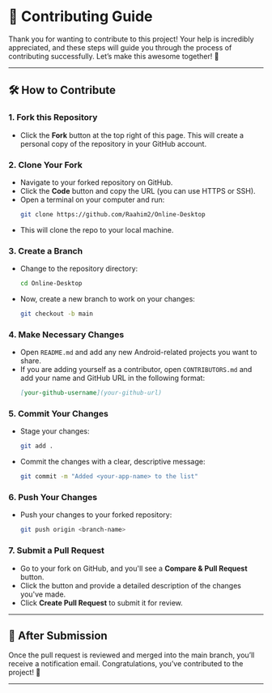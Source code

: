 # 🌟 Contributing Guide

Thank you for wanting to contribute to this project! Your help is incredibly appreciated, and these steps will guide you through the process of contributing successfully. Let’s make this awesome together! 🚀

---

## 🛠 How to Contribute

### 1. **Fork this Repository**
   - Click the **Fork** button at the top right of this page. This will create a personal copy of the repository in your GitHub account.

### 2. **Clone Your Fork**
   - Navigate to your forked repository on GitHub.
   - Click the **Code** button and copy the URL (you can use HTTPS or SSH).
   - Open a terminal on your computer and run:
     ```bash
     git clone https://github.com/Raahim2/Online-Desktop
     ```
   - This will clone the repo to your local machine.

### 3. **Create a Branch**
   - Change to the repository directory:
     ```bash
     cd Online-Desktop
     ```
   - Now, create a new branch to work on your changes:
     ```bash
     git checkout -b main
     ```

### 4. **Make Necessary Changes**
   - Open `README.md` and add any new Android-related projects you want to share.
   - If you are adding yourself as a contributor, open `CONTRIBUTORS.md` and add your name and GitHub URL in the following format:
     ```markdown
     [your-github-username](your-github-url)
     ```

### 5. **Commit Your Changes**
   - Stage your changes:
     ```bash
     git add .
     ```
   - Commit the changes with a clear, descriptive message:
     ```bash
     git commit -m "Added <your-app-name> to the list"
     ```

### 6. **Push Your Changes**
   - Push your changes to your forked repository:
     ```bash
     git push origin <branch-name>
     ```

### 7. **Submit a Pull Request**
   - Go to your fork on GitHub, and you'll see a **Compare & Pull Request** button.
   - Click the button and provide a detailed description of the changes you've made.
   - Click **Create Pull Request** to submit it for review.

---

## 🎉 After Submission

Once the pull request is reviewed and merged into the main branch, you’ll receive a notification email. Congratulations, you’ve contributed to the project! 🎊

---

